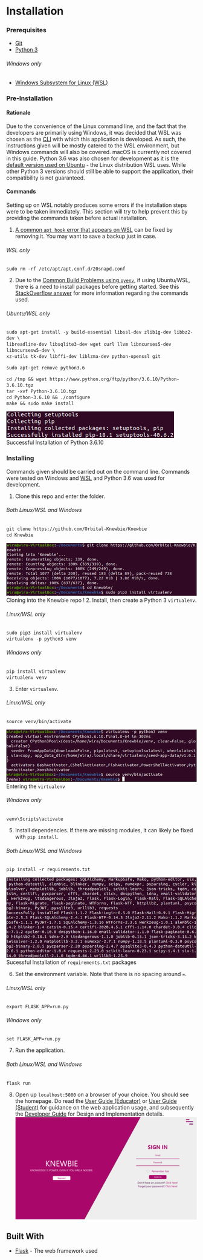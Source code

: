 # Installation

### Prerequisites
* [Git](https://git-scm.com/)
* [Python 3](https://www.python.org/downloads/)
###### Windows only
* [Windows Subsystem for Linux (WSL)](https://docs.microsoft.com/en-us/windows/wsl/install-win10)

### Pre-Installation
#### Rationale
Due to the convenience of the Linux command line, and the fact that the developers are primarily using Windows, it was decided that WSL was chosen as the [CLI](https://en.wikipedia.org/wiki/Command-line_interface) with which this application is developed.
As such, the instructions given will be mostly catered to the WSL environment, but Windows commands will also be covered. macOS is currently not covered in this guide. 
Python 3.6 was also chosen for development as it is the [default version used on Ubuntu](https://wiki.ubuntu.com/Python) - the Linux distribution WSL uses. 
While other Python 3 versions should still be able to support the application, their compatibility is not guaranteed.

#### Commands
Setting up on WSL notably produces some errors if the installation steps were to be taken immediately. This section will try to help prevent this by providing the commands taken before actual installation.
1. [A common `apt hook` error that appears on WSL](https://askubuntu.com/questions/1123159/broken-apt-on-wsl-18-04) can be fixed by removing it. You may want to save a backup just in case.
###### WSL only
```
sudo rm -rf /etc/apt/apt.conf.d/20snapd.conf
```
2. Due to the [Common Build Problems using `pyenv`](https://github.com/pyenv/pyenv/wiki/Common-build-problems), if using Ubuntu/WSL, there is a need to install packages before getting started. 
See this [StackOverflow answer](https://stackoverflow.com/questions/39907475/cannot-import-sqlite3-in-python3) for more information regarding the commands used.
###### Ubuntu/WSL only
```
sudo apt-get install -y build-essential libssl-dev zlib1g-dev libbz2-dev \
libreadline-dev libsqlite3-dev wget curl llvm libncurses5-dev libncursesw5-dev \
xz-utils tk-dev libffi-dev liblzma-dev python-openssl git
```
```
sudo apt-get remove python3.6
```
```
cd /tmp && wget https://www.python.org/ftp/python/3.6.10/Python-3.6.10.tgz
tar -xvf Python-3.6.10.tgz
cd Python-3.6.10 && ./configure
make && sudo make install
```
![make](images/Make.png)<br>
Successful Installation of Python 3.6.10

### Installing
Commands given should be carried out on the command line. Commands were tested on Windows and [WSL](https://docs.microsoft.com/en-us/windows/wsl/about) and Python 3.6 was used for development.


1. Clone this repo and enter the folder.
###### Both Linux/WSL and Windows
```
git clone https://github.com/Orbital-Knewbie/Knewbie
cd Knewbie
```
![clone](images/Clone.png)<br>
Cloning into the Knewbie repo
!
2. Install, then create a Python 3 `virtualenv`.
###### Linux/WSL only
```
sudo pip3 install virtualenv
virtualenv -p python3 venv
```
###### Windows only
```
pip install virtualenv
virtualenv venv
```
3. Enter ```virtualenv```.
###### Linux/WSL only
```
source venv/bin/activate
```
![virtualenv](images/EnterVenv.png)<br>
Entering the `virtualenv`
###### Windows only
```
venv\Scripts\activate
```
5. Install dependencies. If there are missing modules, it can likely be fixed with `pip install`.
###### Both Linux/WSL and Windows
```
pip install -r requirements.txt
```
![requirements](images/Requirements.png)
Sucessful Installation of `requirements.txt` packages

6. Set the environment variable. Note that there is no spacing around `=`.
###### Linux/WSL only
```
export FLASK_APP=run.py
```
###### Windows only
```
set FLASK_APP=run.py
```
7. Run the application.
###### Both Linux/WSL and Windows
```
flask run
```
8. Open up `localhost:5000` on a browser of your choice. You should see the homepage. Do read the [User Guide (Educator)](UserGuide-Educator.md) or [User Guide (Student)](UserGuide-Students.md) for guidance on the web application usage, and subsequently the [Developer Guide](DeveloperGuide.md) for Design and Implementation details.
![Homepage](images/Homepage.png)

## Built With

* [Flask](https://flask.palletsprojects.com/en/1.1.x/) - The web framework used
